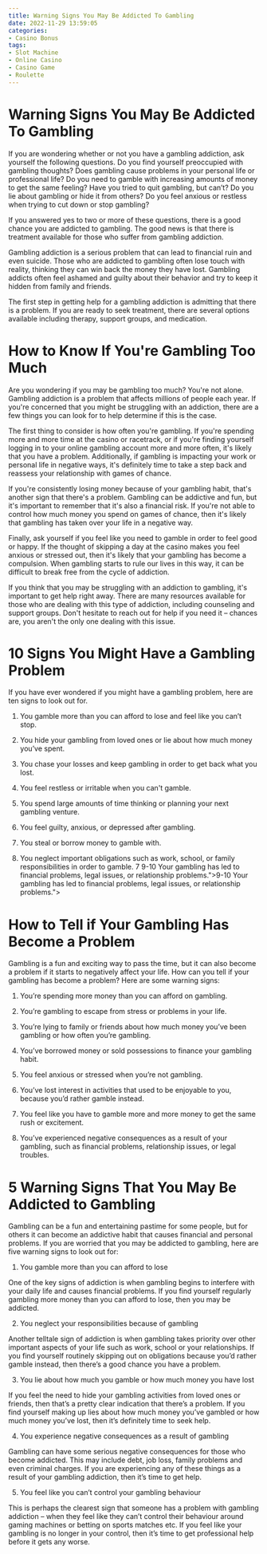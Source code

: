 ```yaml
---
title: Warning Signs You May Be Addicted To Gambling
date: 2022-11-29 13:59:05
categories:
- Casino Bonus
tags:
- Slot Machine
- Online Casino
- Casino Game
- Roulette
---
```



#  Warning Signs You May Be Addicted To Gambling

If you are wondering whether or not you have a gambling addiction, ask yourself the following questions. Do you find yourself preoccupied with gambling thoughts? Does gambling cause problems in your personal life or professional life? Do you need to gamble with increasing amounts of money to get the same feeling? Have you tried to quit gambling, but can’t? Do you lie about gambling or hide it from others? Do you feel anxious or restless when trying to cut down or stop gambling?

If you answered yes to two or more of these questions, there is a good chance you are addicted to gambling. The good news is that there is treatment available for those who suffer from gambling addiction.

Gambling addiction is a serious problem that can lead to financial ruin and even suicide. Those who are addicted to gambling often lose touch with reality, thinking they can win back the money they have lost. Gambling addicts often feel ashamed and guilty about their behavior and try to keep it hidden from family and friends.

The first step in getting help for a gambling addiction is admitting that there is a problem. If you are ready to seek treatment, there are several options available including therapy, support groups, and medication.

#  How to Know If You're Gambling Too Much 

Are you wondering if you may be gambling too much? You're not alone. Gambling addiction is a problem that affects millions of people each year. If you're concerned that you might be struggling with an addiction, there are a few things you can look for to help determine if this is the case.

The first thing to consider is how often you're gambling. If you're spending more and more time at the casino or racetrack, or if you're finding yourself logging in to your online gambling account more and more often, it's likely that you have a problem. Additionally, if gambling is impacting your work or personal life in negative ways, it's definitely time to take a step back and reassess your relationship with games of chance.

If you're consistently losing money because of your gambling habit, that's another sign that there's a problem. Gambling can be addictive and fun, but it's important to remember that it's also a financial risk. If you're not able to control how much money you spend on games of chance, then it's likely that gambling has taken over your life in a negative way.

Finally, ask yourself if you feel like you need to gamble in order to feel good or happy. If the thought of skipping a day at the casino makes you feel anxious or stressed out, then it's likely that your gambling has become a compulsion. When gambling starts to rule our lives in this way, it can be difficult to break free from the cycle of addiction.

If you think that you may be struggling with an addiction to gambling, it's important to get help right away. There are many resources available for those who are dealing with this type of addiction, including counseling and support groups. Don't hesitate to reach out for help if you need it – chances are, you aren't the only one dealing with this issue.

#  10 Signs You Might Have a Gambling Problem 

If you have ever wondered if you might have a gambling problem, here are ten signs to look out for.

1. You gamble more than you can afford to lose and feel like you can’t stop.

2. You hide your gambling from loved ones or lie about how much money you’ve spent.

3. You chase your losses and keep gambling in order to get back what you lost.

4. You feel restless or irritable when you can't gamble.

5. You spend large amounts of time thinking or planning your next gambling venture.

6. You feel guilty, anxious, or depressed after gambling.

7. You steal or borrow money to gamble with.

8. You neglect important obligations such as work, school, or family responsibilities in order to gamble.
7 9-10 Your gambling has led to financial problems, legal issues, or relationship problems.">9-10 Your gambling has led to financial problems, legal issues, or relationship problems.">

#  How to Tell if Your Gambling Has Become a Problem 

Gambling is a fun and exciting way to pass the time, but it can also become a problem if it starts to negatively affect your life. How can you tell if your gambling has become a problem? Here are some warning signs:

1. You’re spending more money than you can afford on gambling.

2. You’re gambling to escape from stress or problems in your life.

3. You’re lying to family or friends about how much money you’ve been gambling or how often you’re gambling.

4. You’ve borrowed money or sold possessions to finance your gambling habit.

5. You feel anxious or stressed when you’re not gambling.

6. You’ve lost interest in activities that used to be enjoyable to you, because you’d rather gamble instead.

7. You feel like you have to gamble more and more money to get the same rush or excitement.

8. You’ve experienced negative consequences as a result of your gambling, such as financial problems, relationship issues, or legal troubles.

#  5 Warning Signs That You May Be Addicted to Gambling

Gambling can be a fun and entertaining pastime for some people, but for others it can become an addictive habit that causes financial and personal problems. If you are worried that you may be addicted to gambling, here are five warning signs to look out for:

1. You gamble more than you can afford to lose

One of the key signs of addiction is when gambling begins to interfere with your daily life and causes financial problems. If you find yourself regularly gambling more money than you can afford to lose, then you may be addicted.

2. You neglect your responsibilities because of gambling

Another telltale sign of addiction is when gambling takes priority over other important aspects of your life such as work, school or your relationships. If you find yourself routinely skipping out on obligations because you’d rather gamble instead, then there’s a good chance you have a problem.

3. You lie about how much you gamble or how much money you have lost

If you feel the need to hide your gambling activities from loved ones or friends, then that’s a pretty clear indication that there’s a problem. If you find yourself making up lies about how much money you’ve gambled or how much money you’ve lost, then it’s definitely time to seek help.

4. You experience negative consequences as a result of gambling

Gambling can have some serious negative consequences for those who become addicted. This may include debt, job loss, family problems and even criminal charges. If you are experiencing any of these things as a result of your gambling addiction, then it’s time to get help.

5. You feel like you can’t control your gambling behaviour

This is perhaps the clearest sign that someone has a problem with gambling addiction – when they feel like they can’t control their behaviour around gaming machines or betting on sports matches etc. If you feel like your gambling is no longer in your control, then it’s time to get professional help before it gets any worse.